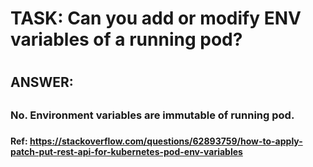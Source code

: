 
#
# TASK: Can you add or modify ENV variables of a running pod?
#

##
## ANSWER:
##


###
###  No. Environment variables are immutable of running pod.
###

####
#### Ref: https://stackoverflow.com/questions/62893759/how-to-apply-patch-put-rest-api-for-kubernetes-pod-env-variables
###
